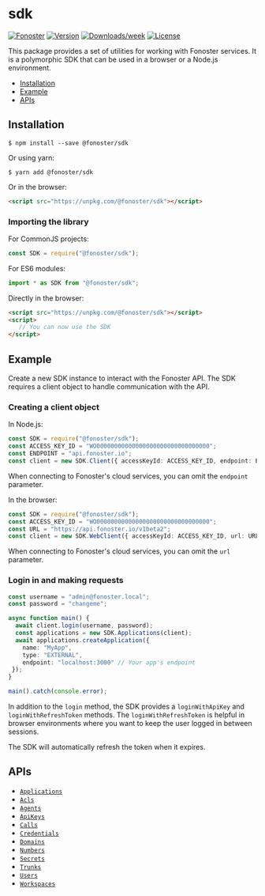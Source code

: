 sdk
=================

[![Fonoster](https://img.shields.io/badge/fonoster-sdk-brightgreen.svg)](https://fonoster.com)
[![Version](https://img.shields.io/npm/v/@fonoster/sdk.svg)](https://npmjs.org/package/@fonoster/sdk)
[![Downloads/week](https://img.shields.io/npm/dw/@fonoster/sdk.svg)](https://npmjs.org/package/@fonoster/sdk)
[![License](https://img.shields.io/npm/l/@fonoster/sdk.svg)](https://github.com/fonoster/fonoster/blob/main/package.json)

This package provides a set of utilities for working with Fonoster services. It is a polymorphic SDK that can be used in a browser or a Node.js environment.

* [Installation](#installation)
* [Example](#example)
* [APIs](#apis)

## Installation

```sh-session
$ npm install --save @fonoster/sdk
```

Or using yarn:

```sh-session
$ yarn add @fonoster/sdk
```

Or in the browser:

```html
<script src="https://unpkg.com/@fonoster/sdk"></script>
```

### Importing the library

For CommonJS projects:

```typescript
const SDK = require("@fonoster/sdk");
```

For ES6 modules:

```typescript
import * as SDK from "@fonoster/sdk";
```

Directly in the browser:

```html
<script src="https://unpkg.com/@fonoster/sdk"></script>
<script>
   // You can now use the SDK
</script>
```

## Example

Create a new SDK instance to interact with the Fonoster API. The SDK requires a client object to handle communication with the API.

### Creating a client object

In Node.js:

```typescript
const SDK = require("@fonoster/sdk");
const ACCESS_KEY_ID = "WO00000000000000000000000000000000";
const ENDPOINT = "api.fonoster.io";
const client = new SDK.Client({ accessKeyId: ACCESS_KEY_ID, endpoint: ENDPOINT });
```

When connecting to Fonoster's cloud services, you can omit the `endpoint` parameter.

In the browser:

```typescript
const SDK = require("@fonoster/sdk");
const ACCESS_KEY_ID = "WO00000000000000000000000000000000";
const URL = "https://api.fonoster.io/v1beta2";
const client = new SDK.WebClient({ accessKeyId: ACCESS_KEY_ID, url: URL });
```

When connecting to Fonoster's cloud services, you can omit the `url` parameter.

### Login in and making requests

```typescript
const username = "admin@fonoster.local";
const password = "changeme";

async function main() {
  await client.login(username, password);
  const applications = new SDK.Applications(client);
  await applications.createApplication({
    name: "MyApp",
    type: "EXTERNAL",
    endpoint: "localhost:3000" // Your app's endpoint
 });
}

main().catch(console.error);
```

In addition to the `login` method, the SDK provides a `loginWithApiKey` and `loginWithRefreshToken` methods. The `loginWithRefreshToken` is helpful in browser environments where you want to keep the user logged in between sessions.

The SDK will automatically refresh the token when it expires.

## APIs

* [`Applications`](#Applications)
* [`Acls`](#Acls)
* [`Agents`](#Agents)
* [`ApiKeys`](#ApiKeys)
* [`Calls`](#Calls)
* [`Credentials`](#Credentials)
* [`Domains`](#Domains)
* [`Numbers`](#Numbers)
* [`Secrets`](#Secrets)
* [`Trunks`](#Trunks)
* [`Users`](#Users)
* [`Workspaces`](#Workspaces)
